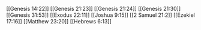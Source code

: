 [[Genesis 14:22]]
[[Genesis 21:23]]
[[Genesis 21:24]]
[[Genesis 21:30]]
[[Genesis 31:53]]
[[Exodus 22:11]]
[[Joshua 9:15]]
[[2 Samuel 21:2]]
[[Ezekiel 17:16]]
[[Matthew 23:20]]
[[Hebrews 6:13]]
